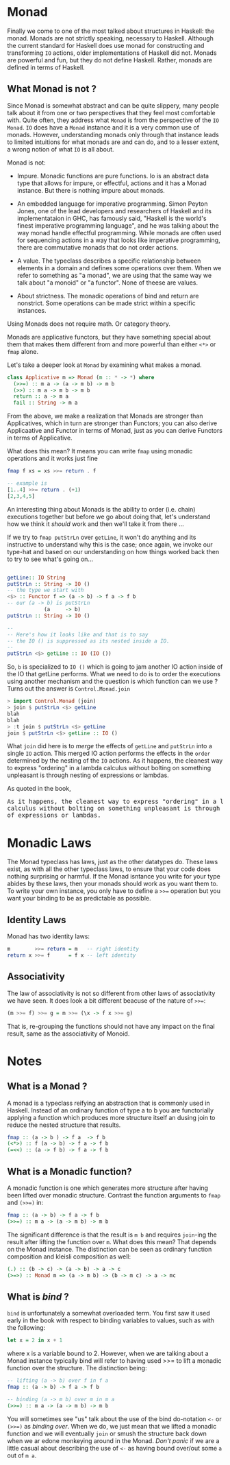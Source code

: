 # Monad

Finally we come to one of the most talked about structures in Haskell: the monad.
Monads are not strictly speaking, necessary to Haskell.
Although the current standard for Haskell does use monad for constructing
and transforming `IO` actions, older implementations of Haskell did not. 
Monads are powerful and fun, but they do not define Haskell. Rather, monads
are defined in terms of Haskell.

## What Monad is not ?

Since Monad is somewhat abstract and can be quite slippery, many 
people talk about it from one or two perspectives that they feel most
comfortable with. Quite often, they address what `Monad` is from the 
perspective of the `IO Monad`. `IO` does have a `Monad` instance 
and it is a very common use of monads. However, understanding monads only
through that instance leads to limited intuitions for what monads are 
and can do, and to a lesser extent, a wrong notion of what `IO` is all
about.

Monad is not:

+ Impure. Monadic functions are pure functions. Io is an abstract
  data type that allows for impure, or effectful, actions and it has
  a Monad instance. But there is nothing impure about monads.

+ An embedded language for imperative programming. Simon Peyton Jones,
  one of the lead developers and researchers of Haskell and its implementataion
  in GHC, has famously said, "Haskell is the world's finest imperative programming
  language", and he was talking about the way monad handle effectful programming.
  While monads are often used for sequencing actions in a way that looks like
  imperative programming, there are commutative monads that do not order actions.

+ A value. The typeclass describes a specific relationship between 
  elements in a domain and defines some operations over them.
  When we refer to something as "a monad", we are using that the same way
  we talk about "a monoid" or "a functor". None of theese are values.

+ About strictness. The monadic operations of bind and return are nonstrict. 
  Some operations can be made strict within a specific instances.

Using Monads does not require math. Or category theory.


Monads are applicative functors, but they have something special about them
that makes them different from and more powerful than either `<*>` or `fmap` alone.

Let's take a deeper look at `Monad` by examining what makes a monad.
```haskell
class Applicative m => Monad (m :: * -> *) where
  (>>=) :: m a -> (a -> m b) -> m b
  (>>) :: m a -> m b -> m b
  return :: a -> m a
  fail :: String -> m a

```
From the above, we make a realization that Monads are stronger than Applicatives,
which in turn are stronger than Functors; you can also derive Applicaative and 
Functor in terms of Monad, just as you can derive Functors in terms of Applicative.

What does this mean? It means you can write `fmap` using monadic operations
and it works just fine
```haskell
fmap f xs = xs >>= return . f

-- example is
[1..4] >>= return . (+1)
[2,3,4,5]

```
An interesting thing about Monads is the ability to order (i.e. chain) executions
together but before we go about doing that, let's understand how we think it _should_
work and then we'll take it from there ...

If we try to `fmap putStrLn` over `getLine`, it won't do anything and its instructive 
to understand why this is the case; once again, we invoke our type-hat and based on our
understanding on how things worked back then to try to see what's going on...

```haskell

getLine:: IO String
putStrLn :: String -> IO ()
-- the type we start with 
<$> :: Functor f => (a -> b) -> f a -> f b
-- our (a -> b) is putStrLn
            (a     -> b)
putStrLn :: String -> IO ()

--
-- Here's how it looks like and that is to say 
-- the IO () is suppressed as its nested inside a IO.
-- 
putStrLn <$> getLine :: IO (IO ())

```
So, `b` is specialized to `IO ()` which is going to jam another
IO action inside of the IO that getLine performs. What we need to do
is to order the executions using another mechanism and the question is
which function can we use ? Turns out the answer is `Control.Monad.join`

```haskell
> import Control.Monad (join)
> join $ putStrLn <$> getLine
blah 
blah
> :t join $ putStrLn <$> getLine
join $ putStrLn <$> getLine :: IO ()
```

What `join` did here is to _merge_ the effects of `getLine` and `putStrLn` 
into a single `IO` action. This merged IO action performs the effects in the 
`order` determined by the nesting of the `IO` actions. As it happens, the cleanest
way to express "ordering" in a lambda calculus without bolting on something
unpleasant is through nesting of expressions or lambdas.


As quoted in the book, 
<pre>
As it happens, the cleanest way to express "ordering" in a lambda 
calculus without bolting on something unpleasant is through nesting
of expressions or lambdas.
</pre>


# Monadic Laws

The Monad typeclass has laws, just as the other datatypes do.
These laws exist, as with all the other typeclass laws, to ensure
that your code does nothing surprising or harmful. If the Monad
isntance you write for your type abides by these laws, then your monads
should work as you want them to. To write your own instance, you only
have to define a `>>=` operation but you want your binding to be 
as predictable as possible.

## Identity Laws

Monad has two identity laws:

```haskell
m        >>= return = m   -- right identity
return x >>= f      = f x -- left identity
```

## Associativity

The law of associativity is not so different from other laws of associativity
we have seen. It does look a bit different beacuse of the nature of `>>=`:
```haskell
(m >>= f) >>= g = m >>= (\x -> f x >>= g)
```

That is, re-grouping the functions should not have any impact on the final
result, same as the associativity of Monoid. 

# Notes

## What is a Monad ?

A monad is a typeclass reifying an abstraction that is commonly
used in Haskell. Instead of an ordinary function of type a to b
you are functorially applying a function which produces more 
structure itself an dusing join to reduce the nested structure that
results.
```haskell
fmap :: (a -> b ) -> f a  -> f b
(<*>) :: f (a -> b) -> f a -> f b
(=<<) :: (a -> f b) -> f a -> f b
```

## What is a Monadic function?

A monadic function is one which generates more structure after having
been lifted over monadic structure. Contrast the function arguments to 
`fmap` and `(>>=)` in:
```haskell
fmap :: (a -> b) -> f a -> f b
(>>=) :: m a -> (a -> m b) -> m b
```
The significant difference is that the result is `m b` and requires
`join`-ing the result after lifting the function over `m`. What does this mean?
That depends on the Monad instance.
The distinction can be seen as ordinary function composition and kleisli
composition as well:
```haskell
(.) :: (b -> c) -> (a -> b) -> a -> c
(>=>) :: Monad m => (a -> m b) -> (b -> m c) -> a -> mc
```

## What is _bind_ ? 

`bind` is unfortunately a somewhat overloaded term. You first saw it used early
in the book with respect to binding variables to values, such as with the
following:

```haskell
let x = 2 in x + 1
```
where x is a variable bound to 2. However, when we are talking about
a Monad instance typically bind will refer to having
used >>= to lift a monadic function over the structure.
The distinction being:
```haskell
-- lifting (a -> b) over f in f a
fmap :: (a -> b) -> f a -> f b

-- binding (a -> m b) over m in m a
(>>=) :: m a -> (a -> m b) -> m b
```

You will sometimes see "us" talk about the use of the bind
do-notation `<-` or `(>>=)` as _binding over_. When we do, we just mean that
we lifted a monadic function and we will eventually `join` or smush
the structure back down when we ar edone monkeying around in the Monad.
_Don't panic_ if we are a little casual about describing the use of `<-` as having
bound over/out some `a` out of `m a`.



